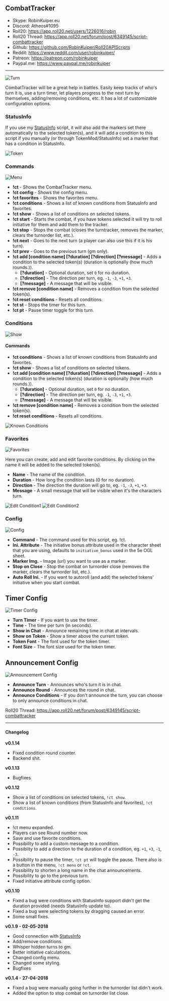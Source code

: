 ## CombatTracker

* Skype: RobinKuiper.eu
* Discord: Atheos#1095
* Roll20: https://app.roll20.net/users/1226016/robin
* Roll20 Thread: https://app.roll20.net/forum/post/6349145/script-combattracker
* Github: https://github.com/RobinKuiper/Roll20APIScripts
* Reddit: https://www.reddit.com/user/robinkuiper/
* Patreon: https://patreon.com/robinkuiper
* Paypal.me: https://www.paypal.me/robinkuiper

---

![Turn](https://i.imgur.com/rqfiZZD.png "Turn")

CombatTracker will be a great help in battles. Easily keep tracks of who's turn it is, use a turn timer, let players progress to the next turn by themselves, adding/removing conditions, etc.
It has a lot of customizable configuration options.

### StatusInfo
If you use my [StatusInfo](https://github.com/RobinKuiper/Roll20APIScripts/tree/master/StatusInfo) script, it will also add the markers set there automatically to the selected token(s), and it will add a condition to this script if you manually (or through TokenMod/StatusInfo) set a marker that has a condition in StatusInfo.

![Token](https://i.imgur.com/Pbca4fn.png "Token")

### Commands
![Menu](https://i.imgur.com/I1VJz91.png "Menu")

* **!ct** - Shows the CombatTracker menu.
* **!ct config** - Shows the config menu.
* **!ct favorites** - Shows the favorites menu.
* **!ct conditions** - Shows a list of known conditions from StatusInfo and favorites.
* **!ct show** - Shows a list of conditions on selected tokens.
* **!ct start** - Starts the combat, if you have tokens selected it will try to roll initiative for them and add them to the tracker.
* **!ct stop** - Stops the combat (closes the turntracker, removes the marker, clears the turnorder list, etc.).
* **!ct next** - Goes to the next turn (a player can also use this if it is his turn).
* **!ct prev** - Goes to the previous turn (gm only).
* **!ct add [condition name] [?duration] [?direction] [?message]** - Adds a condition to the selected token(s) (duration is optionally (how much rounds.)).
    * **[?duration]** - Optional duration, set `0` for no duration.
    * **[?direction]** - The direction per turn, eg. `-1`, `-3`, `+1`, `+3`.
    * **[?message]** - A message that will be visible.
* **!ct remove [condition name]** - Removes a condition from the selected token(s).
* **!ct reset conditions** - Resets all conditions.
* **!ct st** - Stops the timer for this turn.
* **!ct pt** - Pause timer toggle for this turn.

### Conditions

![Show](https://i.imgur.com/DaPFDhK.png "Show")

#### Commands
* **!ct conditions** - Shows a list of known conditions from StatusInfo and favorites.
* **!ct show** - Shows a list of conditions on selected tokens.
* **!ct add [condition name] [?duration] [?direction] [?message]** - Adds a condition to the selected token(s) (duration is optionally (how much rounds.)).
    * **[?duration]** - Optional duration, set `0` for no duration.
    * **[?direction]** - The direction per turn, eg. `-1`, `-3`, `+1`, `+3`.
    * **[?message]** - A message that will be visible.
* **!ct remove [condition name]** - Removes a condition from the selected token(s).
* **!ct reset conditions** - Resets all conditions.

![Known Conditions](https://i.imgur.com/2lJxMOi.png "Known Conditions")

### Favorites
![Favorites](https://i.imgur.com/nQqPpNJ.png "Favorites")

Here you can create, add and edit favorite conditions. By clicking on the name it will be added to the selected token(s).
* **Name** - The name of the condition.
* **Duration** - How long the condition lasts (0 for no duration).
* **Direction** - The direction the duration will go to, eg. `-1`, `-3`, `+1`, `+3`.
* **Message** - A small message that will be visible when it's the characters turn.

![Edit Condition1](https://i.imgur.com/4qX4U3P.png "Edit Condition1")
![Edit Condition2](https://i.imgur.com/u2HYbtz.png "Edit Condition2")

### Config
![Config](https://i.imgur.com/BhoUdlH.png "Config")

* **Command** - The command used for this script, eg. !ct.
* **Ini. Attribute** - The initiative bonus attribute used in the character sheet that you are using, defaults to `initiative_bonus` used in the 5e OGL sheet.
* **Marker Img.** - Image (url) you want to use as a marker.
* **Stop on Close** - Stop the combat on turnorder close (removes the marker, clears the turnorder list, etc.).
* **Auto Roll Ini.** - If you want to autoroll (and add) the selected tokens' initiative when you start combat.

## Timer Config
![Timer Config](https://i.imgur.com/QZRKy6a.png "Timer Config")

* **Turn Timer** - If you want to use the timer.
* **Time** - The time per turn (in seconds).
* **Show in Chat** - Announce remaining time in chat at intervals.
* **Show on Token** - Show a timer above the current token.
* **Token Font** - The font used for the token timer.
* **Font Size** - The font size used for the token timer.

## Announcement Config
![Announcement Config](https://i.imgur.com/BBVGnXH.png "Announcement Config")

* **Announce Turn** - Announces who's turn it is in chat.
* **Announce Round** - Announces the round in chat.
* **Announce Conditions** - If you don't announce the turn, you can choose to only announce conditions in chat.


Roll20 Thread: https://app.roll20.net/forum/post/6349145/script-combattracker

---

#### Changelog
**v0.1.14**
* Fixed condition round counter.
* Backend shit.

**v0.1.13**
* Bugfixes

**v0.1.12**
* Show a list of conditions on selected tokens, `!ct show`.
* Show a list of known conditions (from StatusInfo and favorites), `!ct conditions`.

**v0.1.11**
* !ct menu expanded.
* Players can see Round number now.
* Save and use favorite conditions.
* Possibility to add a custom message to a condition.
* Possiblity to add a direction to the duration of a condition, eg. `+1`, `+3`, `-1`, `-3`.
* Possibility to pause the timer, `!ct pt` will toggle the pause. There also is a button in the menu, `!ct menu` or `!ct`.
* Possibility to shorten a long name in the chat announcements.
* Possibility to go to the previous turn.
* Fixed initiative attribute config option.

**v0.1.10**
* Fixed a bug were conditions with StatusInfo support didn't get the duration provided (needs StatusInfo update to).
* Fixed a bug were selecting tokens by dragging caused an error.
* Some small fixes.

**v0.1.9 - 02-05-2018**
* Good connection with [StatusInfo](https://github.com/RobinKuiper/Roll20APIScripts/tree/master/StatusInfo)
* Add/remove conditions.
* Whisper hidden turns to gm.
* Better initiative calculations.
* Changed config menu.
* Changed some styling.
* Bugfixes

**v0.1.4 - 27-04-2018**
* Fixed a bug were manually going further in the turnorder list didn't work.
* Added the option to stop combat on turnorder list close.